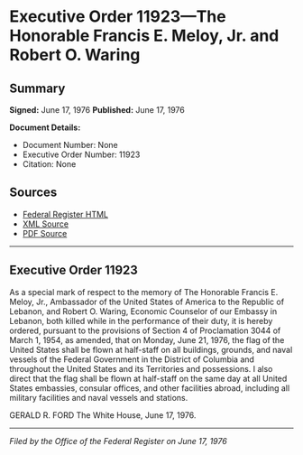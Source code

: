 # Executive Order 11923—The Honorable Francis E. Meloy, Jr. and Robert O. Waring

## Summary

**Signed:** June 17, 1976
**Published:** June 17, 1976

**Document Details:**
- Document Number: None
- Executive Order Number: 11923
- Citation: None

## Sources
- [Federal Register HTML](https://www.presidency.ucsb.edu/documents/executive-order-11923-the-honorable-francis-e-meloy-jr-and-robert-o-waring)
- [XML Source](None)
- [PDF Source](None)

---

## Executive Order 11923

As a special mark of respect to the memory of The Honorable Francis E. Meloy, Jr., Ambassador of the United States of America to the Republic of Lebanon, and Robert O. Waring, Economic Counselor of our Embassy in Lebanon, both killed while in the performance of their duty, it is hereby ordered, pursuant to the provisions of Section 4 of Proclamation 3044 of March 1, 1954, as amended, that on Monday, June 21, 1976, the flag of the United States shall be flown at half-staff on all buildings, grounds, and naval vessels of the Federal Government in the District of Columbia and throughout the United States and its Territories and possessions. I also direct that the flag shall be flown at half-staff on the same day at all United States embassies, consular offices, and other facilities abroad, including all military facilities and naval vessels and stations.

GERALD R. FORD
The White House,
June 17, 1976.

---

*Filed by the Office of the Federal Register on June 17, 1976*
